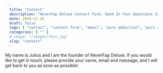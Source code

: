 ```yaml
---
  title: "Contact"
  description: "NeverFap Deluxe Contact Form. Send In Your Questions In Regards To The NeverFap Method And How It Can Help You Overcome Porn Addiction. The NoFap Alternative."
  date: 2018-12-24
  draft: false
  tags: [ "contact", "contact form", "email", "porn addiction", "porn recovery", "addiction recovery", "addiction", "awareness", "nofap", "neverfap", "neverfap deluxe" ]
  categories: [ "" ]
  # image: "/images/face.jpg"
  slug: "contact"
---
```


My name is Julius and I am the founder of NeverFap Deluxe. If you would like to get in touch, please provide your name, email and message, and I will get back to you as soon as possible!
